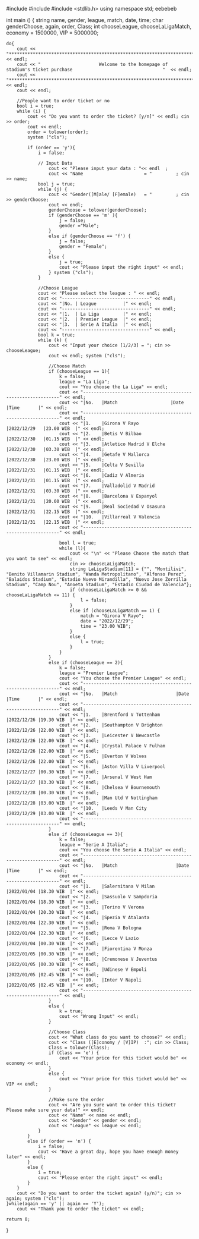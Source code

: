 #include <iostream>	
#include <string>
#include <stdlib.h>
using namespace std;
eebebeb

int main ()
{
	string name, gender, league, match, date, time;
	char  genderChoose, again, order, Class;
	int chooseLeague, chooseLaLigaMatch, economy = 1500000, VIP = 5000000;
	
	do{
		cout << "************************************************************************************************************" 	<< endl;
		cout << "	                   Welcome to the homepage of stadium's ticket purchase                                  "  << endl;
		cout << "************************************************************************************************************" 	<< endl;
		cout << endl;
			
		//People want to order ticket or no
		bool i = true;
		while (i) {
			cout << "Do you want to order the ticket? [y/n]" << endl; cin >> order;
			cout << endl;
			order = tolower(order);
			system ("cls");
				
			if (order == 'y'){
				i = false;
					
				// Input Data
					cout << "Please input your data : "<< endl	;
					cout << "Name                       = "			; cin >> name;
				bool j = true;
				while (j) {
					cout << "Gender([M]ale/ [F]emale)   = "			; cin >> genderChoose;
					cout << endl;
					genderChoose = tolower(genderChoose);
					if (genderChoose == 'm' ){
						j = false;
						gender ="Male";
					}
					else if (genderChoose == 'f') {
						j = false;
						gender = "Female";
					}
					else {
						j = true;
						cout << "Please input the right input" << endl;
					} system ("cls");
				}
				
				//Choose League
				cout << "Please select the league : " << endl;
				cout << "---------------------------------" << endl;
				cout << "|No. | League          |" << endl;
				cout << "---------------------------------" << endl;
				cout << "|1.  | La Liga         |" << endl;
				cout << "|2.  | Premier League  |" << endl;
				cout << "|3.  | Serie A Italia  |" << endl;
				cout << "---------------------------------" << endl;
				bool k = true;
				while (k) {
					cout << "Input your choice [1/2/3] = "; cin >> chooseLeague;
					cout << endl; system ("cls");
					
					//Choose Match
					if (chooseLeague == 1){
						k = false;
						league = "La Liga";
						cout << "You choose the La Liga" << endl;
						cout << "-------------------------------------------------------------" << endl;
						cout << "|No.	|Match                    |Date         |Time       |" << endl;
						cout << "-------------------------------------------------------------" << endl;							
						cout << "|1.	|Girona V Rayo            |2022/12/29	|23.00 WIB  |" << endl;
						cout << "|2.	|Betis V Bilbao           |2022/12/30	|01.15 WIB  |" << endl;
						cout << "|3.	|Atletico Madrid V Elche  |2022/12/30	|03.30 WIB  |" << endl;
						cout << "|4.	|Getafe V Mallorca        |2022/12/30	|23.00 WIB  |" << endl;
						cout << "|5.	|Celta V Sevilla          |2022/12/31	|01.15 WIB  |" << endl;
						cout << "|6.	|Cadiz V Almeria          |2022/12/31	|01.15 WIB  |" << endl;
						cout << "|7.	|Valladolid V Madrid      |2022/12/31	|03.30 WIB  |" << endl;
						cout << "|8.	|Barcelona V Espanyol     |2022/12/31	|20.00 WIB  |" << endl;
						cout << "|9.	|Real Sociedad V Osasuna  |2022/12/31	|22.15 WIB  |" << endl;
						cout << "|10.	|Villarreal V Valencia    |2022/12/31	|22.15 WIB  |" << endl;
						cout << "-------------------------------------------------------------" << endl;
						
						bool l = true;
						while (l){
							cout << "\n" << "Please Choose the match that you want to see" << endl;
							cin >> chooseLaLigaMatch;
							string LaLigaStadium[11] = {"", "Montilivi", "Benito Villamarin Stadium", "Wanda Metropolitano", "Alfonso Perez", "Balaidos Stadium", "Estadio Nuevo Mirandilla", "Nuevo Jose Zorrilla Stadium", "Camp Nou", "Anoeta Stadium", "Estadio Ciudad de Valencia"};
							if (chooseLaLigaMatch >= 0 && chooseLaLigaMatch <= 11) {
								l = false;
							}
							else if (chooseLaLigaMatch == 1) {
								match = "Girona V Rayo";
								date = "2022/12/29";
								time = "23.00 WIB";
							}
							else {
								l = true;
							}
						}
					}
					else if (chooseLeague == 2){                                               
						k = false;
						league = "Premier League";
						cout << "You choose the Premier League" << endl;
						cout << "-------------------------------------------------------------" << endl;
						cout << "|No.	|Match                      |Date       |Time       |" << endl;
						cout << "-------------------------------------------------------------" << endl;							
						cout << "|1.	|Brentford V Tottenham      |2022/12/26 |19.30 WIB  |" << endl;
						cout << "|2.	|Southampton V Brighton     |2022/12/26 |22.00 WIB  |" << endl;
						cout << "|3.	|Leicester V Newcastle      |2022/12/26 |22.00 WIB  |" << endl;
						cout << "|4.	|Crystal Palace V Fulham    |2022/12/26 |22.00 WIB  |" << endl;
						cout << "|5.	|Everton V Wolves           |2022/12/26 |22.00 WIB  |" << endl;
						cout << "|6.	|Aston Villa V Liverpool    |2022/12/27 |00.30 WIB  |" << endl;
						cout << "|7.	|Arsenal V West Ham         |2022/12/27 |03.30 WIB  |" << endl;
						cout << "|8.	|Chelsea V Bournemouth      |2022/12/28 |00.30 WIB  |" << endl;
						cout << "|9.	|Man Utd V Nottingham       |2022/12/28 |03.00 WIB  |" << endl;
						cout << "|10.	|Leeds V Man City           |2022/12/29 |03.00 WIB  |" << endl;
						cout << "-------------------------------------------------------------" << endl;
					}
					else if (chooseLeague == 3){
						k = false;
						league = "Serie A Italia";
						cout << "You choose the Serie A Italia" << endl;
						cout << "-------------------------------------------------------------" << endl;
						cout << "|No.	|Match                      |Date       |Time       |" << endl;
						cout << "-------------------------------------------------------------" << endl;							
						cout << "|1.	|Salernitana V Milan        |2022/01/04 |18.30 WIB  |" << endl;
						cout << "|2.	|Sassuolo V Sampdoria       |2022/01/04	|18.30 WIB  |" << endl;
						cout << "|3.	|Torino V Verona            |2022/01/04	|20.30 WIB  |" << endl;
						cout << "|4.	|Spezia V Atalanta          |2022/01/04	|22.30 WIB  |" << endl;
						cout << "|5.	|Roma V Bologna             |2022/01/04	|22.30 WIB  |" << endl;
						cout << "|6.	|Lecce V Lazio              |2022/01/04	|00.30 WIB  |" << endl;
						cout << "|7.	|Fiorentina V Monza         |2022/01/05	|00.30 WIB  |" << endl;
						cout << "|8.	|Cremonese V Juventus       |2022/01/05	|00.30 WIB  |" << endl;
						cout << "|9.	|Udinese V Empoli           |2022/01/05	|02.45 WIB  |" << endl;
						cout << "|10.	|Inter V Napoli             |2022/01/05	|02.45 WIB  |" << endl;
						cout << "-------------------------------------------------------------" << endl;
					}
					else {
						k = true;
						cout << "Wrong Input" << endl;
					}
					
					//Choose Class
					cout << "What class do you want to choose?" << endl;
					cout << "Class ([E]conomy / [V]IP)	:"; cin >> Class;
					Class = tolower(Class);
					if (Class == 'e') {
						cout << "Your price for this ticket would be" << economy << endl;
					}
					else {
						cout << "Your price for this ticket would be" << VIP << endl;
					}
					
					//Make sure the order
					cout << "Are you sure want to order this ticket? Please make sure your data!" << endl;
					cout << "Name" << name << endl;
					cout << "Gender" << gender << endl;
					cout << "League" << league << endl;
				}
			}
			else if (order == 'n') {
				i = false;
				cout << "Have a great day, hope you have enough money later" << endl;
			}
			else {
				i = true;
				cout << "Please enter the right input" << endl;
			}
		}
		cout << "Do you want to order the ticket again? (y/n)"; cin >> again; system ("cls");	
	}while(again == 'y' || again == 'Y');
		cout << "Thank you to order the ticket" << endl;
		
	return 0;
}
